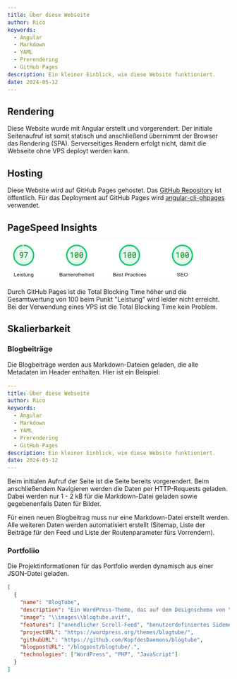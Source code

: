 ```yaml
---
title: Über diese Webseite
author: Rico
keywords:
  - Angular
  - Markdown
  - YAML
  - Prerendering
  - GitHub Pages
description: Ein kleiner Einblick, wie diese Website funktioniert.
date: 2024-05-12
---
```


## Rendering

Diese Website wurde mit Angular erstellt und vorgerendert.
Der initiale Seitenaufruf ist somit statisch und anschließend übernimmt der Browser das Rendering (SPA).
Serverseitiges Rendern erfolgt nicht, damit die Webseite ohne VPS deployt werden kann.

## Hosting

Diese Website wird auf GitHub Pages gehostet.
Das [GitHub Repository](https://github.com/KopfdesDaemons/ricoswebsite.com) ist öffentlich.
Für das Deployment auf GitHub Pages wird [angular-cli-ghpages](https://github.com/angular-schule/angular-cli-ghpages) verwendet.

## PageSpeed Insights

![PageSpeed Insights](/images/pagespeed-german.png "PageSpeed Insights")

Durch GitHub Pages ist die Total Blocking Time höher und die Gesamtwertung von 100 beim Punkt "Leistung" wird leider nicht erreicht. Bei der Verwendung eines VPS ist die Total Blocking Time kein Problem.

## Skalierbarkeit

### Blogbeiträge

Die Blogbeiträge werden aus Markdown-Dateien geladen, die alle Metadaten im Header enthalten. Hier ist ein Beispiel:

```yaml
---
title: Über diese Webseite
author: Rico
keywords:
  - Angular
  - Markdown
  - YAML
  - Prerendering
  - GitHub Pages
description: Ein kleiner Einblick, wie diese Website funktioniert.
date: 2024-05-12
---
```

Beim initialen Aufruf der Seite ist die Seite bereits vorgerendert. Beim anschließendem Navigieren werden die Daten per HTTP-Requests geladen. Dabei werden nur 1 - 2 kB für die Markdown-Datei geladen sowie gegebenenfalls Daten für Bilder.

Für einen neuen Blogbeitrag muss nur eine Markdown-Datei erstellt werden. Alle weiteren Daten werden automatisiert erstellt (Sitemap, Liste der Beiträge für den Feed und Liste der Routenparameter fürs Vorrendern).

### Portfoliio

Die Projektinformationen für das Portfolio werden dynamisch aus einer JSON-Datei geladen.

```json
[
  {
    "name": "BlogTube",
    "description": "Ein WordPress-Theme, das auf dem Designschema von YouTube basiert",
    "image": "\\images\\blogtube.avif",
    "features": ["unendlicher Scroll-Feed", "benutzerdefiniertes Sidemenu", "benutzerdefinierte Primärfarbe", "benutzerdefinierte Schriftart"],
    "projectURL": "https://wordpress.org/themes/blogtube/",
    "githubURL": "https://github.com/KopfdesDaemons/blogtube",
    "blogpostURL": "/blogpost/blogtube/.",
    "technologies": ["WordPress", "PHP", "JavaScript"]
  }
]
```
